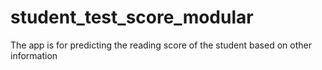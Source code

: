 # student_test_score_modular
The app is for predicting the reading score of the student based on other information 
